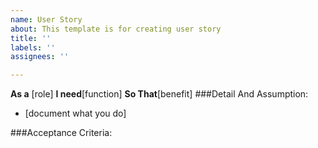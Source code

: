 ```yaml
---
name: User Story
about: This template is for creating user story
title: ''
labels: ''
assignees: ''

---
```


**As a** [role]
**I need**[function]
**So That**[benefit]
###Detail And Assumption:
* [document what you do]

###Acceptance Criteria:
